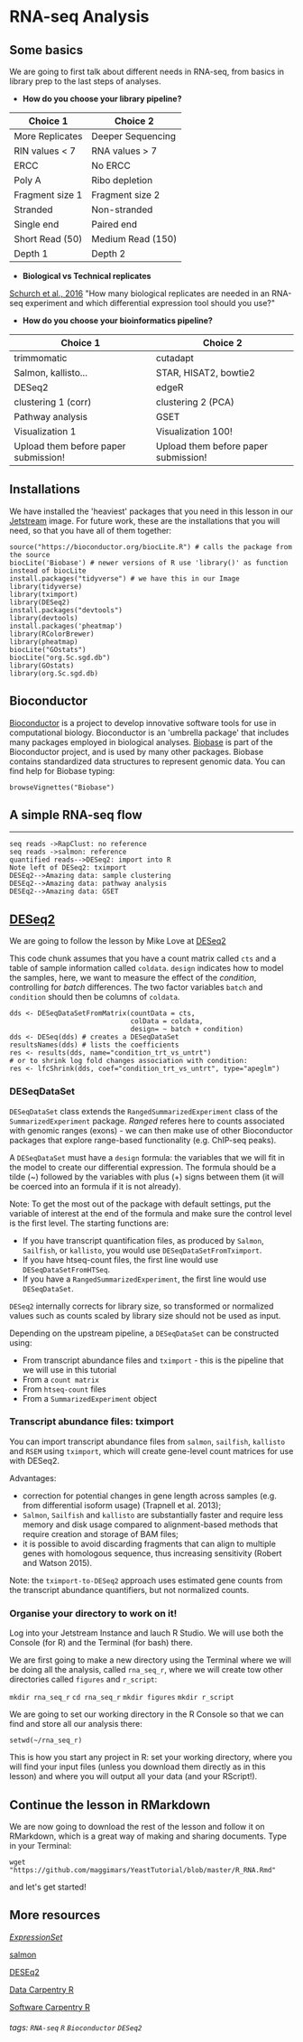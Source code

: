 # RNA-seq Analysis

## Some basics 

We are going to first talk about different needs in RNA-seq, from basics in library prep to the last steps of analyses. 
+ **How do you choose your library pipeline?**

| Choice 1 | Choice 2 |
| -------- | -------- |
| More Replicates | Deeper Sequencing|
| RIN values < 7 | RNA values > 7 |
| ERCC | No ERCC| 
| Poly A     | Ribo depletion     |
| Fragment size 1 | Fragment size 2 |
| Stranded | Non-stranded|
| Single end | Paired end |
| Short Read (50) | Medium Read (150)
| Depth 1 | Depth 2|

+ **Biological vs Technical replicates**

[Schurch et al., 2016](https://www.ncbi.nlm.nih.gov/pmc/articles/PMC4878611/) "How many biological replicates are needed in an RNA-seq experiment and which differential expression tool should you use?"

+ **How do you choose your bioinformatics pipeline?**

| Choice 1 | Choice 2 |
| -------- | -------- |
| trimmomatic | cutadapt |
| Salmon, kallisto...    | STAR, HISAT2, bowtie2   |  
| DESeq2 | edgeR |
| clustering 1 (corr) | clustering 2 (PCA) |
| Pathway analysis | GSET |
| Visualization 1 | Visualization 100!|
| Upload them before paper submission! | Upload them before paper submission!|

## Installations

We have installed the 'heaviest' packages that you need in this lesson in our [Jetstream](https://use.jetstream-cloud.org/application/) image. For future work, these are the installations that you will need, so that you have all of them together:
```
source("https://bioconductor.org/biocLite.R") # calls the package from the source
biocLite('Biobase') # newer versions of R use 'library()' as function instead of biocLite
install.packages("tidyverse") # we have this in our Image
library(tidyverse)
library(tximport)
library(DESeq2)
install.packages("devtools")
library(devtools)
install.packages('pheatmap')
library(RColorBrewer)
library(pheatmap)
biocLite("GOstats")
biocLite("org.Sc.sgd.db")
library(GOstats)
library(org.Sc.sgd.db) 
```

## Bioconductor
[Bioconductor](https://www.bioconductor.org/packages//2.10/bioc/vignettes/Biobase/inst/doc/Bioconductor.pdf) is a project to develop innovative software tools for use in computational biology. Bioconductor is an 'umbrella package' that includes many packages employed in biological analyses.
[Biobase](https://www.bioconductor.org/packages//2.10/bioc/vignettes/Biobase/inst/doc/ExpressionSetIntroduction.pdf) is part of the Bioconductor project, and is used by many other packages. Biobase contains standardized data structures to represent genomic data. You can find help for Biobase typing:
```
browseVignettes("Biobase")
```

## A simple RNA-seq flow
---
```sequence
seq reads ->RapClust: no reference
seq reads ->salmon: reference
quantified reads-->DESeq2: import into R
Note left of DESeq2: tximport
DESEq2-->Amazing data: sample clustering
DESEq2-->Amazing data: pathway analysis
DESEq2-->Amazing data: GSET
```

## [DESeq2](http://bioconductor.org/packages/devel/bioc/vignettes/DESeq2/inst/doc/DESeq2.html#tximport)

We are going to follow the lesson by Mike Love at [DESeq2](http://bioconductor.org/packages/devel/bioc/vignettes/DESeq2/inst/doc/DESeq2.html)

This code chunk assumes that you have a count matrix called `cts` and a table of sample information called `coldata`. `design` indicates how to model the samples, here, we want to measure the effect of the *condition*, controlling for *batch* differences. The two factor variables `batch` and `condition` should then be columns of `coldata`.

```
dds <- DESeqDataSetFromMatrix(countData = cts,
                              colData = coldata,
                              design= ~ batch + condition)
dds <- DESeq(dds) # creates a DESeqDataSet
resultsNames(dds) # lists the coefficients
res <- results(dds, name="condition_trt_vs_untrt")
# or to shrink log fold changes association with condition:
res <- lfcShrink(dds, coef="condition_trt_vs_untrt", type="apeglm")
```
### DESeqDataSet

`DESeqDataSet` class extends the `RangedSummarizedExperiment` class of the `SummarizedExperiment` package. *Ranged* referes here to counts associated with genomic ranges (exons) - we can then make use of other Bioconductor packages that explore range-based functionality (e.g. ChIP-seq peaks).

A `DESeqDataSet` must have a `design` formula: the variables that we will fit in the model to create our differential expression. The formula should be a tilde (~) followed by the variables with plus (+) signs between them (it will be coerced into an formula if it is not already). 

Note: To get the most out of the package with default settings, put the variable of interest at the end of the formula and make sure the control level is the first level.
The starting functions are:

+ If you have transcript quantification files, as produced by `Salmon`, `Sailfish`, or `kallisto`, you would use `DESeqDataSetFromTximport`.
+ If you have htseq-count files, the first line would use `DESeqDataSetFromHTSeq`.
+ If you have a `RangedSummarizedExperiment`, the first line would use `DESeqDataSet`.

`DESeq2` internally corrects for library size, so transformed or normalized values such as counts scaled by library size should not be used as input.

Depending on the upstream pipeline, a `DESeqDataSet` can be constructed using:

+ From transcript abundance files and `tximport` - this is the pipeline that we will use in this tutorial
+ From a `count matrix`
+ From `htseq-count` files
+ From a `SummarizedExperiment` object

### Transcript abundance files: tximport

You can import transcript abundance files from `salmon`, `sailfish`, `kallisto` and `RSEM` using `tximport`, which will create gene-level count matrices for use with DESeq2.

Advantages:
+ correction for potential changes in gene length across samples (e.g. from differential isoform usage) (Trapnell et al. 2013);
+ `Salmon`, `Sailfish` and `kallisto` are substantially faster and require less memory and disk usage compared to alignment-based methods that require creation and storage of BAM files;
+ it is possible to avoid discarding fragments that can align to multiple genes with homologous sequence, thus increasing sensitivity (Robert and Watson 2015).

Note: the `tximport-to-DESeq2` approach uses estimated gene counts from the transcript abundance quantifiers, but not normalized counts.

### Organise your directory to work on it!

Log into your Jetstream Instance and lauch R Studio. We will use both the Console (for R) and the Terminal (for bash) there.

We are first going to make a new directory using the Terminal where we will be doing all the analysis, called `rna_seq_r`, where we will create tow other directories called `figures` and `r_script`:

`mkdir rna_seq_r`
`cd rna_seq_r`
`mkdir figures`
`mkdir r_script`

We are going to set our working directory in the R Console so that we can find and store all our analysis there:

`setwd(~/rna_seq_r)`

This is how you start any project in R: set your working directory, where you will find your input files (unless you download them directly as in this lesson) and where you will output all your data (and your RScript!).

## Continue the lesson in RMarkdown

We are now going to download the rest of the lesson and follow it on RMarkdown, which is a great way of making and sharing documents. Type in your Terminal:

`wget "https://github.com/maggimars/YeastTutorial/blob/master/R_RNA.Rmd"`

and let's get started!

## More resources

[*ExpressionSet*](https://www.bioconductor.org/packages//2.10/bioc/vignettes/Biobase/inst/doc/ExpressionSetIntroduction.pdf)  

[salmon](https://combine-lab.github.io/salmon/getting_started/)  

[DESEq2](http://bioconductor.org/packages/devel/bioc/vignettes/DESeq2/inst/doc/DESeq2.html)  

[Data Carpentry R](https://datacarpentry.org/)  

[Software Carpentry R](https://software-carpentry.org/)

###### tags: `RNA-seq` `R` `Bioconductor` `DESeq2`
